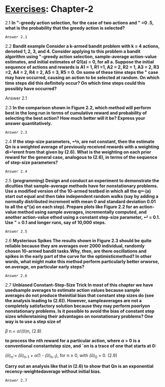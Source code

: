 # [Exercises](../Exercises/README.md): Chapter-2

2.1 **In "-greedy action selection, for the case of two actions and " =0 .5, what is the probability that the greedy action is selected?**

    Answer 2.1

2.2 **Bandit example Consider a k-armed bandit problem with k = 4 actions, denoted 1, 2, 3, and 4. Consider applying to this problem a bandit algorithm using "-greedy action selection, sample-average action-value estimates, and initial estimates of Q1(a) = 0, for all a. Suppose the initial sequence of actions and rewards is A1 = 1, R1 =1, A2 = 2, R2 = 1, A3 = 2, R3 =2, A4 = 2, R4 = 2, A5 = 3, R5 = 0. On some of these time steps the " case may have occurred, causing an action to be selected at random. On which time steps did this deﬁnitely occur? On which time steps could this possibly have occurred?**

   Answer 2.1

2.3 **In the comparison shown in Figure 2.2, which method will perform best in the long run in terms of cumulative reward and probability of selecting the best action? How much better will it be? Express your answer quantitatively.**

    Answer 2.3

2.4 **If the step-size parameters, ↵n, are not constant, then the estimate Qn is a weighted average of previously received rewards with a weighting di↵erent from that given by (2.6). What is the weighting on each prior reward for the general case, analogous to (2.6), in terms of the sequence of step-size parameters?**

    Answer 2.4

2.5 **(programming) Design and conduct an experiment to demonstrate the diculties that sample-average methods have for nonstationary problems. Use a modified version of the 10-armed testbed in which all the q⇤(a) start out equal and then take independent random walks (say by adding a normally distributed increment with mean 0 and standard deviation 0.01 to all the q\*(a) on each step). Prepare plots like Figure 2.2 for an action-value method using sample averages, incrementally computed, and another action-value  ethod using a constant step-size parameter, ↵ = 0.1. Use " = 0.1 and longer runs, say of 10,000 steps.**

    Answer 2.5

2.6 **Mysterious Spikes The results shown in Figure 2.3 should be quite reliable because they are averages over 2000 individual, randomly chosen 10-armed bandit tasks.Why, then, are there oscillations and spikes in the early part of the curve for the optimisticmethod? In other words, what might make this method perform particularly better orworse, on average, on particular early steps?**

    Answer 2.6

2.7 **Unbiased Constant-Step-Size Trick In most of this chapter we have usedsample averages to estimate action values because sample averages do not produce theinitial bias that constant step sizes do (see the analysis leading to (2.6)). However, sampleaverages are not a completely satisfactory solution because they may perform poorlyon nonstationary problems. Is it possible to avoid the bias of constant step sizes whileretaining their advantages on nonstationary problems? One way is to use a step size of**

$\beta$ n.= $\alpha$/$\bar(o)$n,            (2.8)

**to process the nth reward for a particular action, where $\alpha$ > 0 is a conventional constantstep size, and ¯on is a trace of one that starts at 0:**

$\bar(o)$<sub>n</sub>:= $\bar(o)$<sub>n-1</sub> + $\alpha$(1 - $\bar(o)$<sub>n-1</sub>), for n $\ge$ 0, with $\bar(o)$<sub>0</sub> = 0. (2.9)

**Carry out an analysis like that in (2.6) to show that Qn is an exponential recency-weightedaverage without initial bias.**

    Answer 2.7

